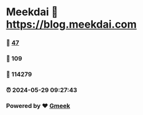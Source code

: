 # Meekdai :link: https://blog.meekdai.com 
### :page_facing_up: [47](https://blog.meekdai.com/tag.html) 
### :speech_balloon: 109 
### :hibiscus: 114279 
### :alarm_clock: 2024-05-29 09:27:43 
### Powered by :heart: [Gmeek](https://github.com/Meekdai/Gmeek)
